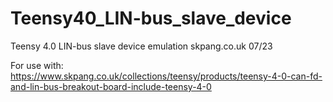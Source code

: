 # Teensy40_LIN-bus_slave_device
 
Teensy 4.0 LIN-bus slave device emulation
skpang.co.uk 07/23

For use with:
https://www.skpang.co.uk/collections/teensy/products/teensy-4-0-can-fd-and-lin-bus-breakout-board-include-teensy-4-0
